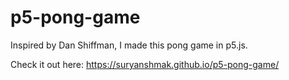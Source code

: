 # p5-pong-game

Inspired by Dan Shiffman, I made this pong game in p5.js. 

Check it out here: https://suryanshmak.github.io/p5-pong-game/
